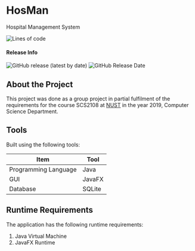 # HosMan
Hospital Management System

<p>
  <img alt="Lines of code" src="https://img.shields.io/tokei/lines/github/alecmus/HosMan">
</p>

#### Release Info
<p>
  <img alt="GitHub release (latest by date)" src="https://img.shields.io/github/v/release/alecmus/HosMan">
  <img alt="GitHub Release Date" src="https://img.shields.io/github/release-date/alecmus/HosMan">
</p>

## About the Project
This project was done as a group project in partial fulfilment of the requirements for the course SCS2108 at [NUST](https://nust.ac.zw) in the year 2019, Computer Science Department.

## Tools
Built using the following tools:

Item                  | Tool         
--------------------- | --------------------
Programming Language  | Java
GUI                   | JavaFX
Database              | SQLite

## Runtime Requirements
The application has the following runtime requirements:

1. Java Virtual Machine
2. JavaFX Runtime
